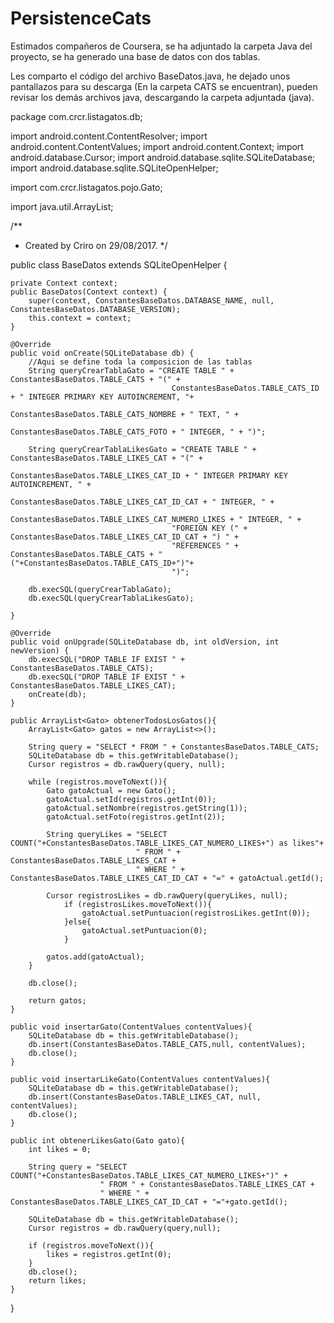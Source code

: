 # PersistenceCats

Estimados compañeros de Coursera, se ha adjuntado la carpeta Java del proyecto, se ha generado una base de datos con dos tablas.

Les comparto el código del archivo BaseDatos.java, he dejado unos pantallazos para su descarga (En la carpeta CATS se encuentran), pueden revisar los demás archivos java, descargando la carpeta adjuntada (java).

package com.crcr.listagatos.db;

import android.content.ContentResolver;
import android.content.ContentValues;
import android.content.Context;
import android.database.Cursor;
import android.database.sqlite.SQLiteDatabase;
import android.database.sqlite.SQLiteOpenHelper;

import com.crcr.listagatos.pojo.Gato;

import java.util.ArrayList;

/**
 * Created by Criro on 29/08/2017.
 */

public class BaseDatos extends SQLiteOpenHelper {

    private Context context;
    public BaseDatos(Context context) {
        super(context, ConstantesBaseDatos.DATABASE_NAME, null, ConstantesBaseDatos.DATABASE_VERSION);
        this.context = context;
    }

    @Override
    public void onCreate(SQLiteDatabase db) {
        //Aqui se define toda la composicion de las tablas
        String queryCrearTablaGato = "CREATE TABLE " + ConstantesBaseDatos.TABLE_CATS + "(" +
                                        ConstantesBaseDatos.TABLE_CATS_ID + " INTEGER PRIMARY KEY AUTOINCREMENT, "+
                                        ConstantesBaseDatos.TABLE_CATS_NOMBRE + " TEXT, " +
                                        ConstantesBaseDatos.TABLE_CATS_FOTO + " INTEGER, " + ")";

        String queryCrearTablaLikesGato = "CREATE TABLE " + ConstantesBaseDatos.TABLE_LIKES_CAT + "(" +
                                        ConstantesBaseDatos.TABLE_LIKES_CAT_ID + " INTEGER PRIMARY KEY AUTOINCREMENT, " +
                                        ConstantesBaseDatos.TABLE_LIKES_CAT_ID_CAT + " INTEGER, " +
                                        ConstantesBaseDatos.TABLE_LIKES_CAT_NUMERO_LIKES + " INTEGER, " +
                                        "FOREIGN KEY (" + ConstantesBaseDatos.TABLE_LIKES_CAT_ID_CAT + ") " +
                                        "REFERENCES " + ConstantesBaseDatos.TABLE_CATS + "("+ConstantesBaseDatos.TABLE_CATS_ID+")"+
                                        ")";

        db.execSQL(queryCrearTablaGato);
        db.execSQL(queryCrearTablaLikesGato);

    }

    @Override
    public void onUpgrade(SQLiteDatabase db, int oldVersion, int newVersion) {
        db.execSQL("DROP TABLE IF EXIST " + ConstantesBaseDatos.TABLE_CATS);
        db.execSQL("DROP TABLE IF EXIST " + ConstantesBaseDatos.TABLE_LIKES_CAT);
        onCreate(db);
    }

    public ArrayList<Gato> obtenerTodosLosGatos(){
        ArrayList<Gato> gatos = new ArrayList<>();

        String query = "SELECT * FROM " + ConstantesBaseDatos.TABLE_CATS;
        SQLiteDatabase db = this.getWritableDatabase();
        Cursor registros = db.rawQuery(query, null);

        while (registros.moveToNext()){
            Gato gatoActual = new Gato();
            gatoActual.setId(registros.getInt(0));
            gatoActual.setNombre(registros.getString(1));
            gatoActual.setFoto(registros.getInt(2));

            String queryLikes = "SELECT COUNT("+ConstantesBaseDatos.TABLE_LIKES_CAT_NUMERO_LIKES+") as likes"+
                                " FROM " + ConstantesBaseDatos.TABLE_LIKES_CAT +
                                " WHERE " + ConstantesBaseDatos.TABLE_LIKES_CAT_ID_CAT + "=" + gatoActual.getId();

            Cursor registrosLikes = db.rawQuery(queryLikes, null);
                if (registrosLikes.moveToNext()){
                    gatoActual.setPuntuacion(registrosLikes.getInt(0));
                }else{
                    gatoActual.setPuntuacion(0);
                }

            gatos.add(gatoActual);
        }

        db.close();

        return gatos;
    }

    public void insertarGato(ContentValues contentValues){
        SQLiteDatabase db = this.getWritableDatabase();
        db.insert(ConstantesBaseDatos.TABLE_CATS,null, contentValues);
        db.close();
    }

    public void insertarLikeGato(ContentValues contentValues){
        SQLiteDatabase db = this.getWritableDatabase();
        db.insert(ConstantesBaseDatos.TABLE_LIKES_CAT, null, contentValues);
        db.close();
    }

    public int obtenerLikesGato(Gato gato){
        int likes = 0;

        String query = "SELECT COUNT("+ConstantesBaseDatos.TABLE_LIKES_CAT_NUMERO_LIKES+")" +
                        " FROM " + ConstantesBaseDatos.TABLE_LIKES_CAT +
                        " WHERE " + ConstantesBaseDatos.TABLE_LIKES_CAT_ID_CAT + "="+gato.getId();

        SQLiteDatabase db = this.getWritableDatabase();
        Cursor registros = db.rawQuery(query,null);

        if (registros.moveToNext()){
            likes = registros.getInt(0);
        }
        db.close();
        return likes;
    }



}
